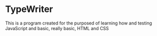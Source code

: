 # TypeWriter

This is a program created for the purposed of learning how and testing JavaScript and basic, really basic, HTML and CSS
